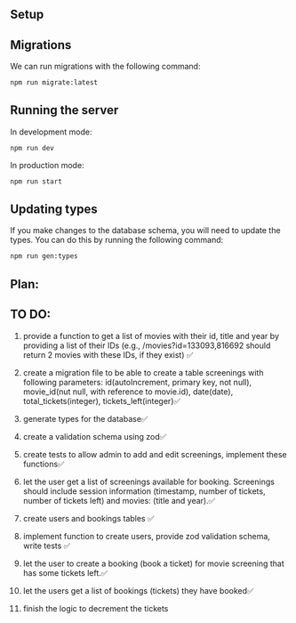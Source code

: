 ## Setup

## Migrations

We can run migrations with the following command:

```bash
npm run migrate:latest
```

## Running the server

In development mode:

```bash
npm run dev
```

In production mode:

```bash
npm run start
```

## Updating types

If you make changes to the database schema, you will need to update the types. You can do this by running the following command:

```bash
npm run gen:types
```


## Plan:

## TO DO:

1. provide a function to get a list of movies with their id, title and year by providing a list of their IDs (e.g., /movies?id=133093,816692 should return 2 movies with these IDs, if they exist) ✅

2. create a migration file to be able to create a table screenings with following parameters: id(autoIncrement, primary key, not null), movie_id(nut null, with reference to movie.id), date(date), total_tickets(integer), tickets_left(integer)✅

3. generate types for the database✅

4. create a validation schema using zod✅

5. create tests to allow admin to add and edit screenings, implement these functions✅

6. let the user get a list of screenings available for booking. Screenings should include session information (timestamp, number of tickets, number of tickets left) and movies: (title and year).✅

7. create users and bookings tables ✅

8. implement function to create users, provide zod validation schema, write tests ✅

9. let the user to create a booking (book a ticket) for movie screening that has some tickets left.✅

10. let the users get a list of bookings (tickets) they have booked✅

11. finish the logic to decrement the tickets 


